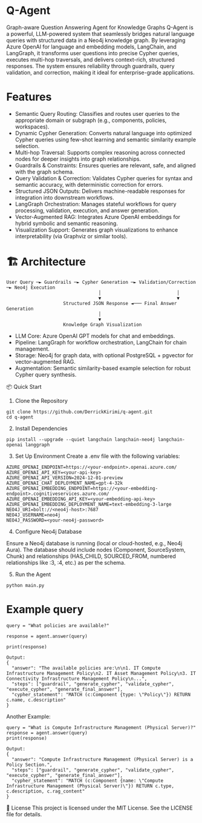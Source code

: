 # Q-Agent

Graph-aware Question Answering Agent for Knowledge Graphs
Q-Agent is a powerful, LLM-powered system that seamlessly bridges natural language queries with structured data in a Neo4j knowledge graph. By leveraging Azure OpenAI for language and embedding models, LangChain, and LangGraph, it transforms user questions into precise Cypher queries, executes multi-hop traversals, and delivers context-rich, structured responses. The system ensures reliability through guardrails, query validation, and correction, making it ideal for enterprise-grade applications.

# Features

- Semantic Query Routing: Classifies and routes user queries to the appropriate domain or subgraph (e.g., components, policies, workspaces).
- Dynamic Cypher Generation: Converts natural language into optimized Cypher queries using few-shot learning and semantic similarity example selection.
- Multi-hop Traversal: Supports complex reasoning across connected nodes for deeper insights into graph relationships.
- Guardrails & Constraints: Ensures queries are relevant, safe, and aligned with the graph schema.
- Query Validation & Correction: Validates Cypher queries for syntax and semantic accuracy, with deterministic correction for errors.
- Structured JSON Outputs: Delivers machine-readable responses for integration into downstream workflows.
- LangGraph Orchestration: Manages stateful workflows for query processing, validation, execution, and answer generation.
- Vector-Augmented RAG: Integrates Azure OpenAI embeddings for hybrid symbolic and semantic reasoning.
- Visualization Support: Generates graph visualizations to enhance interpretability (via Graphviz or similar tools).


# 🏗️ Architecture
```
User Query ─► Guardrails ─► Cypher Generation ─► Validation/Correction ─► Neo4j Execution
                                  │                            │
                                  ▼                            ▼
                     Structured JSON Response ◄─── Final Answer Generation
                                  │
                                  ▼
                     Knowledge Graph Visualization

```

- LLM Core: Azure OpenAI GPT models for chat and embeddings.
- Pipeline: LangGraph for workflow orchestration, LangChain for chain management.
- Storage: Neo4j for graph data, with optional PostgreSQL + pgvector for vector-augmented RAG.
- Augmentation: Semantic similarity-based example selection for robust Cypher query synthesis.


📦 Quick Start
1. Clone the Repository
```
git clone https://github.com/DerrickKirimi/q-agent.git
cd q-agent
```
2. Install Dependencies
```
pip install --upgrade --quiet langchain langchain-neo4j langchain-openai langgraph
```

3. Set Up Environment
Create a .env file with the following variables:
```
AZURE_OPENAI_ENDPOINT=https://<your-endpoint>.openai.azure.com/
AZURE_OPENAI_API_KEY=<your-api-key>
AZURE_OPENAI_API_VERSION=2024-12-01-preview
AZURE_OPENAI_CHAT_DEPLOYMENT_NAME=gpt-4-32k
AZURE_OPENAI_EMBEDDING_ENDPOINT=https://<your-embedding-endpoint>.cognitiveservices.azure.com/
AZURE_OPENAI_EMBEDDING_API_KEY=<your-embedding-api-key>
AZURE_OPENAI_EMBEDDING_DEPLOYMENT_NAME=text-embedding-3-large
NEO4J_URI=bolt://<neo4j-host>:7687
NEO4J_USERNAME=neo4j
NEO4J_PASSWORD=<your-neo4j-password>
```
4. Configure Neo4j Database

Ensure a Neo4j database is running (local or cloud-hosted, e.g., Neo4j Aura).
The database should include nodes (Component, SourceSystem, Chunk) and relationships (HAS_CHILD, SOURCED_FROM, numbered relationships like :3, :4, etc.) as per the schema.

5. Run the Agent
```
python main.py
```

# Example query
```
query = "What policies are available?"

response = agent.answer(query)

print(response)
```

```
Output:
{
  "answer": "The available policies are:\n\n1. IT Compute Infrastructure Management Policy\n2. IT Asset Management Policy\n3. IT Connectivity Infrastructure Management Policy\n...",
  "steps": ["guardrail", "generate_cypher", "validate_cypher", "execute_cypher", "generate_final_answer"],
  "cypher_statement": "MATCH (c:Component {type: \"Policy\"}) RETURN c.name, c.description"
}
```


Another Example:
```
query = "What is Compute Infrastructure Management (Physical Server)?"
response = agent.answer(query)
print(response)
```

```
Output:
{
  "answer": "Compute Infrastructure Management (Physical Server) is a Policy Section.",
  "steps": ["guardrail", "generate_cypher", "validate_cypher", "execute_cypher", "generate_final_answer"],
  "cypher_statement": "MATCH (c:Component {name: \"Compute Infrastructure Management (Physical Server)\"}) RETURN c.type, c.description, c.rag_content"
}
```

📜 License
This project is licensed under the MIT License. See the LICENSE file for details.
